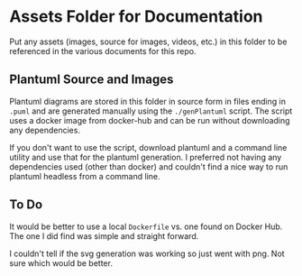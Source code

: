 # Assets Folder for Documentation

Put any assets (images, source for images, videos, etc.) in this folder to be referenced in the various documents for this repo.

## Plantuml Source and Images

Plantuml diagrams are stored in this folder in source form in files ending in `.puml` and are generated manually using the `./genPlantuml` script. The script uses a docker image from docker-hub and can be run without downloading any dependencies.

If you don't want to use the script, download plantuml and a command line utility and use that for the plantuml generation. I preferred not having any dependencies used (other than docker) and couldn't find
a nice way to run plantuml headless from a command line.

## To Do

It would be better to use a local `Dockerfile` vs. one found on Docker Hub. The one I did find was simple and straight forward.

I couldn't tell if the svg generation was working so just went with png. Not sure which would be better.